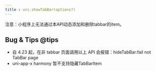 ```yaml
---
title : uni.showTabBar(options?)
---
```


<!-- ## uni.showTabBar(options?) @showtabbar -->

<!-- UTSAPIJSON.showTabBar.name -->

<!-- UTSAPIJSON.showTabBar.description -->

<!-- UTSAPIJSON.showTabBar.compatibility -->

<!-- UTSAPIJSON.showTabBar.param -->

<!-- UTSAPIJSON.showTabBar.returnValue -->

<!-- UTSAPIJSON.showTabBar.tutorial -->

<!-- ## uni.hideTabBar(options?) @hidetabbar -->

<!-- UTSAPIJSON.hideTabBar.name -->

<!-- UTSAPIJSON.hideTabBar.description -->

<!-- UTSAPIJSON.hideTabBar.compatibility -->

<!-- UTSAPIJSON.hideTabBar.param -->

<!-- UTSAPIJSON.hideTabBar.returnValue -->

<!-- UTSAPIJSON.hideTabBar.tutorial -->

<!-- ## uni.showTabBarRedDot(options) @showtabbarreddot -->

<!-- UTSAPIJSON.showTabBarRedDot.name -->

<!-- UTSAPIJSON.showTabBarRedDot.description -->

<!-- UTSAPIJSON.showTabBarRedDot.compatibility -->

<!-- UTSAPIJSON.showTabBarRedDot.param -->

<!-- UTSAPIJSON.showTabBarRedDot.returnValue -->

<!-- UTSAPIJSON.showTabBarRedDot.tutorial -->

<!-- ## uni.hideTabBarRedDot(options) @hidetabbarreddot -->

<!-- UTSAPIJSON.hideTabBarRedDot.name -->

<!-- UTSAPIJSON.hideTabBarRedDot.description -->

<!-- UTSAPIJSON.hideTabBarRedDot.compatibility -->

<!-- UTSAPIJSON.hideTabBarRedDot.param -->

<!-- UTSAPIJSON.hideTabBarRedDot.returnValue -->

<!-- UTSAPIJSON.hideTabBarRedDot.tutorial -->

<!-- ## uni.setTabBarBadge(options) @settabbarbadge -->

<!-- UTSAPIJSON.setTabBarBadge.name -->

<!-- UTSAPIJSON.setTabBarBadge.description -->

<!-- UTSAPIJSON.setTabBarBadge.compatibility -->

<!-- UTSAPIJSON.setTabBarBadge.param -->

<!-- UTSAPIJSON.setTabBarBadge.returnValue -->

<!-- UTSAPIJSON.setTabBarBadge.tutorial -->

<!-- ## uni.removeTabBarBadge(options) @removetabbarbadge -->

<!-- UTSAPIJSON.removeTabBarBadge.name -->

<!-- UTSAPIJSON.removeTabBarBadge.description -->

<!-- UTSAPIJSON.removeTabBarBadge.compatibility -->

<!-- UTSAPIJSON.removeTabBarBadge.param -->

<!-- UTSAPIJSON.removeTabBarBadge.returnValue -->

<!-- UTSAPIJSON.removeTabBarBadge.tutorial -->

<!-- ## uni.setTabBarStyle(options) @settabbarstyle -->

<!-- UTSAPIJSON.setTabBarStyle.name -->

<!-- UTSAPIJSON.setTabBarStyle.description -->

<!-- UTSAPIJSON.setTabBarStyle.compatibility -->

<!-- UTSAPIJSON.setTabBarStyle.param -->

<!-- UTSAPIJSON.setTabBarStyle.returnValue -->

<!-- UTSAPIJSON.setTabBarStyle.tutorial -->

<!-- ## uni.setTabBarItem(options) @settabbaritem -->

<!-- UTSAPIJSON.setTabBarItem.name -->

<!-- UTSAPIJSON.setTabBarItem.description -->

<!-- UTSAPIJSON.setTabBarItem.compatibility -->

<!-- UTSAPIJSON.setTabBarItem.param -->

<!-- UTSAPIJSON.setTabBarItem.returnValue -->

<!-- UTSAPIJSON.setTabBarItem.tutorial -->

注意：小程序上无法通过本API动态添加和删除tabbar的item。

<!-- UTSAPIJSON.general_type.name -->

<!-- UTSAPIJSON.general_type.param -->

## Bug & Tips @tips
- 自 4.23 起，在非 tabbar 页面调用以上 API 会报错：hideTabBar:fail not TabBar page
- uni-app-x harmony 暂不支持隐藏TabBarItem
